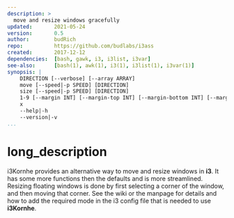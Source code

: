 ```yaml
---
description: >
  move and resize windows gracefully
updated:       2021-05-24
version:       0.5
author:        budRich
repo:          https://github.com/budlabs/i3ass
created:       2017-12-12
dependencies:  [bash, gawk, i3, i3list, i3var]
see-also:      [bash(1), awk(1), i3(1), i3list(1), i3var(1)]
synopsis: |
    DIRECTION [--verbose] [--array ARRAY]
    move [--speed|-p SPEED] [DIRECTION]
    size [--speed|-p SPEED] [DIRECTION]
    1-9 [--margin INT] [--margin-top INT] [--margin-bottom INT] [--margin-left INT] [--margin-right INT]
    x
    --help|-h
    --version|-v
...
```


# long_description

i3Kornhe provides an alternative way to move and
resize windows in **i3**. It has some more
functions then the defaults and is more
streamlined. Resizing floating windows is done by
first selecting a corner of the window, and then
moving that corner. See the wiki or the manpage
for details and how to add the required mode in
the i3 config file that is needed to
use **i3Kornhe**.

